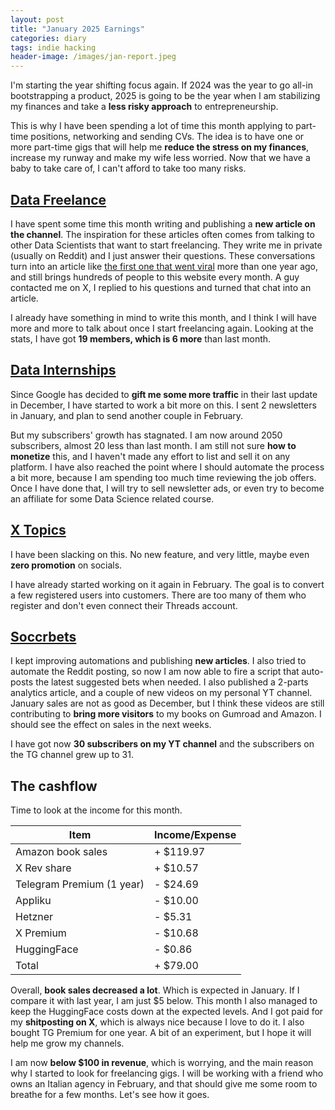 ```yaml
---
layout: post
title: "January 2025 Earnings"
categories: diary
tags: indie hacking
header-image: /images/jan-report.jpeg
---
```


I'm starting the year shifting focus again. If 2024 was the year to go all-in bootstrapping a product, 2025 is going to be the year when I am stabilizing my finances and take a **less risky approach** to entrepreneurship.

This is why I have been spending a lot of time this month applying to part-time positions, networking and sending CVs. The idea is to have one or more part-time gigs that will help me **reduce the stress on my finances**, increase my runway and make my wife less worried. Now that we have a baby to take care of, I can't afford to take too many risks.

## [Data Freelance][tg-datafreelance]

I have spent some time this month writing and publishing a **new article on the channel**. The inspiration for these articles often comes from talking to other Data Scientists that want to start freelancing. They write me in private (usually on Reddit) and I just answer their questions. These conversations turn into an article like [the first one that went viral][freelance-article] more than one year ago, and still brings hundreds of people to this website every month. A guy contacted me on X, I replied to his questions and turned that chat into an article.

I already have something in mind to write this month, and I think I will have more and more to talk about once I start freelancing again. Looking at the stats, I have got **19 members, which is 6 more** than last month.

## [Data Internships][datainternships]

Since Google has decided to **gift me some more traffic** in their last update in December, I have started to work a bit more on this. I sent 2 newsletters in January, and plan to send another couple in February.

But my subscribers' growth has stagnated. I am now around 2050 subscribers, almost 20 less than last month. I am still not sure **how to monetize** this, and I haven't made any effort to list and sell it on any platform. I have also reached the point where I should automate the process a bit more, because I am spending too much time reviewing the job offers. Once I have done that, I will try to sell newsletter ads, or even try to become an affiliate for some Data Science related course.

## [X Topics][xtopics]

I have been slacking on this. No new feature, and very little, maybe even **zero promotion** on socials.

I have already started working on it again in February. The goal is to convert a few registered users into customers. There are too many of them who register and don't even connect their Threads account.

## [Soccrbets][soccrbets]

I kept improving automations and publishing **new articles**. I also tried to automate the Reddit posting, so now I am now able to fire a script that auto-posts the latest suggested bets when needed. I also published a 2-parts analytics article, and a couple of new videos on my personal YT channel. January sales are not as good as December, but I think these videos are still contributing to **bring more visitors** to my books on Gumroad and Amazon. I should see the effect on sales in the next weeks.

I have got now **30 subscribers on my YT channel** and the subscribers on the TG channel grew up to 31.

## The cashflow

Time to look at the income for this month.

| Item                      | Income/Expense |
| ------------------------- | -------------- |
| Amazon book sales         | + $119.97      |
| X Rev share               | + $10.57       |
| Telegram Premium (1 year) | - $24.69       |
| Appliku                   | - $10.00       |
| Hetzner                   | - $5.31        |
| X Premium                 | - $10.68       |
| HuggingFace               | - $0.86        |
| Total                     | + $79.00       |

Overall, **book sales decreased a lot**. Which is expected in January. If I compare it with last year, I am just $5 below. This month I also managed to keep the HuggingFace costs down at the expected levels. And I got paid for my **shitposting on X**, which is always nice because I love to do it. I also bought TG Premium for one year. A bit of an experiment, but I hope it will help me grow my channels.

I am now **below $100 in revenue**, which is worrying, and the main reason why I started to look for freelancing gigs. I will be working with a friend who owns an Italian agency in February, and that should give me some room to breathe for a few months. Let's see how it goes.

[soccrbets]: https://soccrbets.com
[xtopics]: https://xtopics.co
[datainternships]: https://datainternships.co
[telegram-soccrbets]: https://t.me/soccrbets
[soccrbets-video]: https://youtu.be/4US_E-1cL0w
[tg-datafreelance]: https://t.me/datafreelance
[datafreelance-blog]: https://www.tropianhs.com/diary/2023/11/12/data-science-freelance
[yt-video]: https://youtu.be/WXE_ewe6zqM
[freelance-article]: https://www.tropianhs.com/diary/2023/11/12/data-science-freelance
